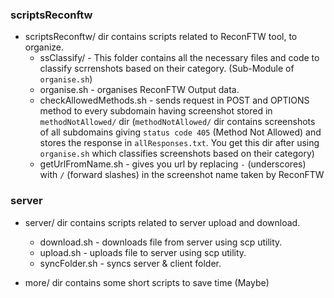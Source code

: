 ### scriptsReconftw
* scriptsReconftw/ dir contains scripts related to ReconFTW tool, to organize.
    * ssClassify/ - This folder contains all the necessary files and code to classify scrrenshots based on their category. (Sub-Module of `organise.sh`)
    * organise.sh - organises ReconFTW Output data.
    * checkAllowedMethods.sh - sends request in POST and OPTIONS method to every subdomain having screenshot stored in `methodNotAllowed/` dir (`methodNotAllowed/` dir contains screenshots of all subdomains giving `status code 405` (Method Not Allowed) and stores the response in `allResponses.txt`. You get this dir after using `organise.sh` which classifies screenshots based on their category)
    * getUrlFromName.sh - gives you url by replacing `-` (underscores) with `/` (forward slashes) in the screenshot name taken by ReconFTW 

### server
* server/ dir contains scripts related to server upload and download.
    * download.sh - downloads file from server using scp utility.
    * upload.sh - uploads file to server using scp utility.
    * syncFolder.sh - syncs server & client folder.

* more/ dir contains some short scripts to save time (Maybe)
